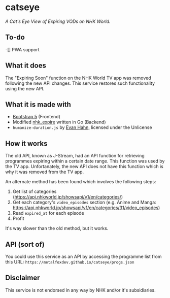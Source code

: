# catseye
 *A Cat's Eye View of Expiring VODs on NHK World.*

## To-do
-[] PWA support

## What it does
The "Expiring Soon" function on the NHK World TV app was removed following the new API changes.
This service restores such functionality using the new API.

## What it is made with
- [Bootstrap 5](https://getbootstrap.com/) (Frontend)
- Modified [nhk_expire](https://gist.github.com/metalfoxdev/bd9528f054b3ec18d1a813ad3517588c) written in Go (Backend)
- `humanize-duration.js` by [Evan Hahn](https://github.com/EvanHahn), licensed under the Unlicense

## How it works
The old API, known as J-Stream, had an API function for retrieving programmes expiring within a certain date range.
This function was used by the TV app.
Unfortanately, the new API does not have this function which is why it was removed from the TV app.

An alternate method has been found which involves the following steps:
1. Get list of categories (https://api.nhkworld.jp/showsapi/v1/en/categories/)
2. Get each category's `video_episodes` section (e.g. Anime and Manga: https://api.nhkworld.jp/showsapi/v1/en/categories/31/video_episodes)
3. Read `expired_at` for each episode
4. Profit

It's way slower than the old method, but it works.

## API (sort of)
You could use this service as an API by accessing the programme list from this URL: `https://metalfoxdev.github.io/catseye/progs.json`

## Disclaimer
This service is not endorsed in any way by NHK and/or it's subsidiaries.
